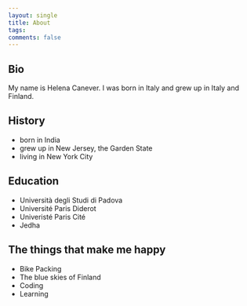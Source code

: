 ```yaml
---
layout: single
title: About
tags: 
comments: false
---
```


## Bio
My name is Helena Canever. I was born in Italy and grew up in Italy and Finland.  

## History
- born in India
- grew up in New Jersey, the Garden State
- living in New York City

## Education
- Università degli Studi di Padova
- Université Paris Diderot
- Univeristé Paris Cité
- Jedha

## The things that make me happy
- Bike Packing
- The blue skies of Finland
- Coding
- Learning 
 
